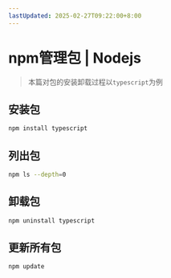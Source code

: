 ```yaml
---
lastUpdated: 2025-02-27T09:22:00+8:00
---
```


# npm管理包 | Nodejs

> 本篇对包的安装卸载过程以```typescript```为例

## 安装包

```bash
npm install typescript
```

## 列出包

```bash
npm ls --depth=0
```

## 卸载包

```bash
npm uninstall typescript
```

## 更新所有包

```bash
npm update
```
